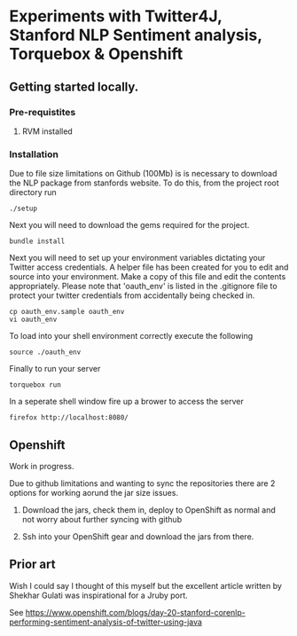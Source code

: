 # Experiments with Twitter4J, Stanford NLP Sentiment analysis, Torquebox & Openshift


## Getting started locally.

### Pre-requistites

1. RVM installed

### Installation

Due to file size limitations on Github (100Mb) is is necessary to download the NLP package from stanfords website.
To do this, from the project root directory run

    ./setup

Next you will need to download the gems required for the project.

    bundle install

Next you will need to set up your environment variables dictating your Twitter access credentials.
A helper file has been created for you to edit and source into your environment. Make a copy of this file and edit the contents appropriately.
Please note that 'oauth_env' is listed in the .gitignore file to protect your twitter credentials from accidentally being checked in.

    cp oauth_env.sample oauth_env
    vi oauth_env

To load into your shell environment correctly execute the following

    source ./oauth_env

Finally to run your server

    torquebox run

In a seperate shell window fire up a brower to access the server

    firefox http://localhost:8080/


## Openshift

Work in progress.

Due to github limitations and wanting to sync the repositories there are 2 options for working aorund the jar size issues.

1.  Download the jars, check them in, deploy to OpenShift as normal and not worry about further syncing with github

2.  Ssh into your OpenShift gear and download the jars from there.

## Prior art

Wish I could say I thought of this myself but the excellent article written by Shekhar Gulati was inspirational for a Jruby port.

See https://www.openshift.com/blogs/day-20-stanford-corenlp-performing-sentiment-analysis-of-twitter-using-java
